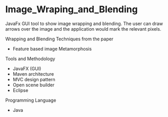 # Image_Wraping_and_Blending

JavaFx GUI tool to show image wrapping and blending. The user can draw arrows over the image and the application would mark the relevant pixels.

Wrapping and Blending Techniques from the paper
- Feature based image Metamorphosis

Tools and Methodology
- JavaFX (GUI)
- Maven architecture
- MVC design pattern
- Open scene builder
- Eclipse

Programming Language
- Java

